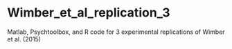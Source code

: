 # Wimber_et_al_replication_3
Matlab, Psychtoolbox, and R code for 3 experimental replications of Wimber et al. (2015)
